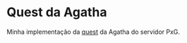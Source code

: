 # Quest da Agatha

Minha implementação da [quest](https://www.blogpxg.com/tasks/quests/agatha-quest/) da Agatha do servidor PxG.
